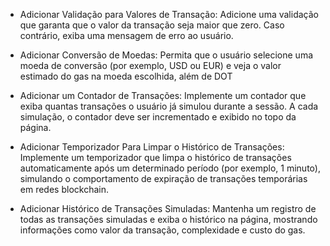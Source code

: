 - Adicionar Validação para Valores de Transação:
  Adicione uma validação que garanta que o valor da transação seja maior que zero.
  Caso contrário, exiba uma mensagem de erro ao usuário.

- Adicionar Conversão de Moedas:
  Permita que o usuário selecione uma moeda de conversão (por exemplo, USD ou
  EUR) e veja o valor estimado do gas na moeda escolhida, além de DOT

- Adicionar um Contador de Transações:
  Implemente um contador que exiba quantas transações o usuário já simulou
  durante a sessão. A cada simulação, o contador deve ser incrementado e exibido
  no topo da página.

- Adicionar Temporizador Para Limpar o Histórico de Transações:
  Implemente um temporizador que limpa o histórico de transações
  automaticamente após um determinado período (por exemplo, 1 minuto),
  simulando o comportamento de expiração de transações temporárias em redes
  blockchain.

- Adicionar Histórico de Transações Simuladas:
  Mantenha um registro de todas as transações simuladas e exiba o histórico na
  página, mostrando informações como valor da transação, complexidade e custo do
  gas.
